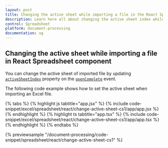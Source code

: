 ```yaml
---
layout: post
title: Changing the active sheet while importing a file in the React Spreadsheet component | Syncfusion
description: Learn here all about changing the active sheet index while importing a file in Syncfusion React Spreadsheet component of Syncfusion Essential JS 2 and more.
control: Spreadsheet 
platform: document-processing
documentation: ug
---
```


## Changing the active sheet while importing a file in React Spreadsheet component

You can change the active sheet of imported file by updating [`activeSheetIndex`](https://ej2.syncfusion.com/react/documentation/api/spreadsheet/#activesheetindex) property on the [`openComplete`](https://ej2.syncfusion.com/react/documentation/api/spreadsheet/#opencomplete) event.

The following code example shows how to set the active sheet when importing an Excel file.

{% tabs %}
{% highlight js tabtitle="app.jsx" %}
{% include code-snippet/excel/spreadsheet/react/change-active-sheet-cs1/app/app.jsx %}
{% endhighlight %}
{% highlight ts tabtitle="app.tsx" %}
{% include code-snippet/excel/spreadsheet/react/change-active-sheet-cs1/app/app.tsx %}
{% endhighlight %}
{% endtabs %}

{% previewsample "/document-processing/code-snippet/spreadsheet/react/change-active-sheet-cs1" %}